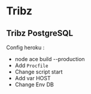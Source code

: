 # Tribz

## Tribz PostgreSQL

Config heroku :

- node ace build --production
- Add `Procfile`
- Change script start
- Add var HOST
- Change Env DB
